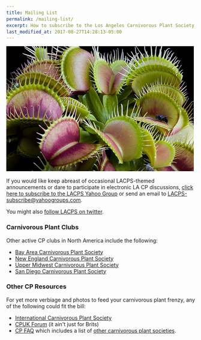 ```yaml
---
title: Mailing List
permalink: /mailing-list/
excerpt: How to subscribe to the Los Angeles Carnivorous Plant Society mailing list.
last_modified_at: 2017-08-27T14:28:13-05:00
---
```


<img src="/sites/default/files/photos/5_17364713682c96f32f38.jpg" title="Ivan's flytrap" class="profile" />

If you would like keep abreast of occasional LACPS-themed announcements or dare to participate in electronic LA CP discussions, <a href="http://tech.groups.yahoo.com/group/LACPS/?v=1&t=search&ch=web&pub=groups&sec=group&slk=1">click here to subscribe to the LACPS Yahoo Group</a> or send an email to <a href="mailto:LACPS-subscribe@yahoogroups.com">LACPS-subscribe@yahoogroups.com</a>.

You might also <a href="http://twitter.com/lacarnivores">follow LACPS on twitter</a>.

<h3>Carnivorous Plant Clubs</h3>

Other active CP clubs in North America include the following:
<ul><li><a href="http://www.bacps.org">Bay Area Carnivorous Plant Society</a></li> <li><a href="http://www.necps.org">New England Carnivorous Plant Society</a></li><li><a href="http://umcps.net">Upper Midwest Carnivorous Plant Society</a></li><li><a href="http://www.sandiegocarnivorousplantsociety.com/">San Diego Carnivorous Plant Society</a></li></ul>

<h3>Other CP Resources</h3>

For yet more verbiage and photos to feed your carnivorous plant frenzy, any of the following could fit the bill:
<ul>
<li><a href="http://carnivorousplants.org/">International Carnivorous Plant Society</a></li>
<li><a href="http://www.cpukforum.com/">CPUK Forum</a> (it ain't just for Brits)</li>
<li><a href="http://www.sarracenia.com/faq.html">CP FAQ</a> which includes a list of <a href="http://sarracenia.com/faq/faq6100.html">other carnivorous plant societies</a>.</li></ul>
